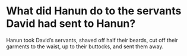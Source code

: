 # What did Hanun do to the servants David had sent to Hanun?

Hanun took David’s servants, shaved off half their beards, cut off their garments to the waist, up to their buttocks, and sent them away.
